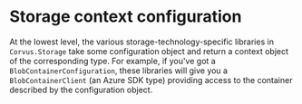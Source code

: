 # Storage context configuration

At the lowest level, the various storage-technology-specific libraries in `Corvus.Storage` take some configuration object and return a context object of the corresponding type. For example, if you've got a `BlobContainerConfiguration`, these libraries will give you a `BlobContainerClient` (an Azure SDK type) providing access to the container described by the configuration object.

